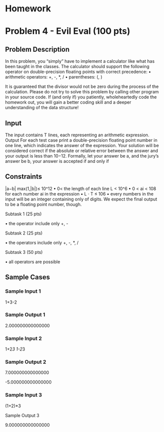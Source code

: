 # **Homework**

# Problem 4 - Evil Eval (100 pts) 

## **Problem Description**

In this problem, you “simply” have to implement a calculator like what has been taught in the classes. The calculator should support the following operator on double-precision floating points with correct precedence:
• arithmetic operators: +, -, *, / • parentheses: (, )

It is guaranteed that the divisor would not be zero during the process of the calculation. Please do not try to solve this problem by calling other program in your source code. If (and only if) you patiently, wholeheartedly code the homework out, you will gain a better coding
skill and a deeper understanding of the data structure!

## **Input**

The input contains T lines, each representing an arithmetic expression. Output
For each test case print a double-precision floating point number in one line, which indicates
the answer of the expression. Your solution will be considered correct if the absolute or relative
error between the answer and your output is less than 10−12. Formally, let your answer be a,
  and the jury’s answer be b, your answer is accepted if and only if 
  
## **Constraints**

|a−b| max(1,|b|)≤ 10^12
• 0< the length of each line L < 10\^6
• 0 < ai < 108 for each number ai in the expression
• L · T ≤ 106
• every numbers in the input will be an integer containing only of digits. We expect the
final output to be a floating point number, though.

Subtask 1 (25 pts)

• the operator include only +, - 

Subtask 2 (25 pts)

• the operators include only +, -, *, / 

Subtask 3 (50 pts)

• all operators are possible

## **Sample Cases** 

### Sample Input 1

1+3-2

### Sample Output 1

2.000000000000000

### Sample Input 2

1+2*3 
1-2*3

### Sample Output 2

7.000000000000000

-5.000000000000000

### Sample Input 3

(1+2)*3

Sample Output 3

9.000000000000000

